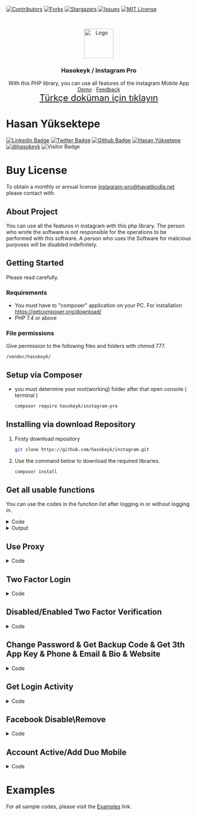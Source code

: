 [![Contributors][contributors-shield]][contributors-url]
[![Forks][forks-shield]][forks-url]
[![Stargazers][stars-shield]][stars-url]
[![Issues][issues-shield]][issues-url]
[![MIT License][license-shield]][license-url]

<!-- PROJECT LOGO -->
<br />
<p align="center">
<a href="https://github.com/hasokeyk/instagram-pro/">
<img src="https://cdn.cdnlogo.com/logos/i/4/instagram.svg" alt="Logo" width="80" height="80" />
</a>

<h3 align="center">Hasokeyk / Instagram Pro</h3>

<p align="center">
    With this PHP library, you can use all features of the instagram Mobile App
    <br />
    <a href="#">Demo</a>
    ·
    <a href="https://github.com/hasokeyk/instagram-pro/issues">Feedback</a>
    <br>
    <a href="https://github.com/Hasokeyk/instagram-pro/blob/main/README-TR.md" style="font-size:24px">Türkçe doküman için tıklayın</a>
</p>

# Hasan Yüksektepe

[![Linkedin Badge](https://img.shields.io/badge/linkedin-%230077B5.svg?&style=for-the-badge&logo=linkedin&logoColor=white)](https://www.linkedin.com/in/hasan-yuksektepe/)
[![Twitter Badge](https://img.shields.io/badge/twitter-1DA1F2?style=for-the-badge&logo=twitter&logoColor=white)](https://twitter.com/Hasokeyk)
[![Github Badge](https://img.shields.io/badge/github-333?style=for-the-badge&logo=github&logoColor=white)](https://github.com/alihandemirdas)
[![Hasan Yüksetepe][linkedin-shield]][linkedin-url]
[![@hasokeyk][instagram-shield]][instagram-url]
![Visitor Badge](https://visitor-badge.laobi.icu/badge?page_id=hasokeyk.instagram_pro&left_text=Download)

# Buy License

To obtain a monthly or annual
license <a href="mailto:instagram-pro@hayatikodla.net">
instagram-pro@hayatikodla.net</a> please contact with.

## About Project

You can use all the features in instagram with this php library. The person who
wrote the software is not responsible for the operations to be performed with
this software. A person who uses the Software for malicious purposes will be
disabled indefinitely.
<!-- GETTING STARTED -->

## Getting Started

Please read carefully.

### Requirements

- You must have to "composer" application on your PC. For
  installation  https://getcomposer.org/download/
- PHP 7.4 or above

### File permissions

Give permission to the following files and folders with chmod 777.

`/vendor/hasokeyk/`

## Setup via Composer

* you must determine your root(working) folder after that open console (
  terminal )
  ```sh
  composer require hasokeyk/instagram-pro
  ```

## Installing via download Repository

1. Firsty download repository
   ```sh
   git clone https://github.com/hasokeyk/instagram.git
   ```
2. Use the command below to download the required libraries.
   ```sh
   composer install
   ```

<!-- USAGE EXAMPLES -->

## Get all usable functions

You can use the codes in the function list after logging in or without logging
in.

<details>
<summary>Code</summary>

```php
<?php

    use Hasokeyk\InstagramPro\Instagram;

    set_time_limit(0);

    require "vendor/autoload.php";

    $username = 'USERNAME';
    $password = 'PASSWORD';
    $license  = 'LICENSE';

    $instagram = new Instagram($license, $username, $password);

    $login = $instagram->get_all_function_list;
    print_r($login);
```

</details>

<details>
<summary>Output</summary>

```output

Array
(
    [login] => Array
        (
            [0] => login
            [1] => two_factor_login
            [2] => logout
            [3] => login_control
            [4] => send_code_with_whatsapp
        )

    [user] => Array
        (
            [0] => generate_two_factor_key
            [1] => get_security_info
            [2] => get_backup_codes
            [3] => get_two_factor_totp_key
            [4] => set_two_factor_totp_seed
            [5] => enable_duo_a2f
            [6] => disable_totp_a2f
            [7] => get_new_backup_codes
            [8] => enable_notification_a2f
            [9] => enable_whatsapp_a2f
            [10] => enable_sms_a2f
            [11] => disable_whatsapp_a2f
            [12] => disable_sms_a2f
            [13] => disable_notification_a2f
            [14] => get_account_facebook_info
            [15] => remove_facebook_account
            [16] => get_my_phone_number
            [17] => get_my_email
            [18] => get_my_fullname
            [19] => get_my_website
            [20] => get_my_biography
            [21] => get_user_id
            [22] => get_user_posts
            [23] => change_profil_pic
            [24] => get_user_info
            [25] => get_user_friendship_show
            [26] => get_multi_user_friendship_show
            [27] => get_my_surfaces
            [28] => get_users_score
            [29] => follow
            [30] => unfollow
            [31] => accept_follow_request
            [32] => unfollow_me
            [33] => send_inbox_text
            [34] => send_inbox_text_heart
            [35] => send_inbox_text_gift
            [36] => send_inbox_text_confetti
            [37] => send_inbox_text_fire
            [38] => send_inbox_heart
            [39] => send_inbox_photo
            [40] => send_inbox_post
            [41] => send_inbox_story
            [42] => send_inbox_link
            [43] => get_inbox_user_thread
            [44] => get_inbox_threads
            [45] => get_create_inbox_thread
            [46] => get_me_least_interacted_with
            [47] => get_me_most_seen_in_feed
            [48] => get_my_statistic
            [49] => get_my_notification
            [50] => get_my_pending_inbox
            [51] => get_my_inbox
            [52] => get_my_followers
            [53] => get_my_following
            [54] => get_user_followers
            [55] => get_user_following
            [56] => get_multiple_accout_detected
            [57] => set_my_status
            [58] => set_status_reply
            [59] => set_my_biography
            [60] => edit_my_profile
            [61] => change_my_password
            [62] => get_me_login_activity
            [63] => logout_activity
            [64] => login_activity_avow_login
        )

    [medias] => Array
        (
            [0] => get_post_likes
            [1] => get_permalink_by_post_id
            [2] => get_user_posts
            [3] => like
            [4] => unlike
            [5] => save
            [6] => unsave
            [7] => pin_timeline_media
            [8] => story_like
            [9] => story_unlike
            [10] => unpin_timeline_media
            [11] => create_collection
            [12] => get_collection
            [13] => edit_collection
            [14] => del_collection
            [15] => send_comment_post
            [16] => delete_comment_post
            [17] => get_comment_post
            [18] => share_media_inbox
            [19] => share_photo
            [20] => del_photo
            [21] => share_photo_story
            [22] => share_video_story
            [23] => get_stories
            [24] => get_my_story_seen_list
            [25] => get_tag_info
            [26] => get_tag_post_recent
            [27] => get_tag_post_reels
            [28] => get_tag_post_tops
            [29] => get_tag_post_all_tab
        )

    [statistics] => Array
        (
            [0] => get_user_insights
            [1] => get_user_post_detail
            [2] => get_post_insights
            [3] => get_post_popular_tags
        )

    [smart] => Array
        (
            [0] => get_fake_following_profile
            [1] => get_fake_followers_profile
            [2] => get_my_must_follow
            [3] => get_my_secret_followers
            [4] => users_who_will_see_the_post_first
            [5] => who_viewed_my_profile
            [6] => hack_account
        )

)
```

</details>

## Use Proxy

<details>
<summary>Code</summary>

## YOU CAN JUST USE ONE PROXY

```php
<?php

    use Hasokeyk\InstagramPro\Instagram;

    set_time_limit(0);

    require "vendor/autoload.php";

    $username = 'USERNAME';
    $password = 'PASSWORD';
    $license  = 'LICENSE';

    $instagram = new Instagram($license, $username, $password);

    $instagram->request->proxy = 'http://username:password@111.222.333.444:8080';
    $instagram->request->proxy = 'https://username:password@111.222.333.444:8080';
    $instagram->request->proxy = 'socks4://username:password@111.222.333.444:8080';
    $instagram->request->proxy = 'socks5://username:password@111.222.333.444:8080';

```

</details>

## Two Factor Login

<details>
<summary>Code</summary>

```php
<?php

    use Hasokeyk\InstagramPro\Instagram;

    set_time_limit(0);

    require "vendor/autoload.php";

    $username = 'USERNAME';
    $password = 'PASSWORD';
    $license  = 'LICENSE';

    $instagram = new Instagram($license, $username, $password);

    if(isset($_REQUEST['two_factor_login_code'], $_REQUEST['two_factor_identifier']) and !empty($_REQUEST['two_factor_login_code']) and !empty($_REQUEST['two_factor_identifier'])){
        $code             = trim($_REQUEST['two_factor_login_code']);
        $token            = trim($_REQUEST['two_factor_identifier']);
        $method           = trim($_REQUEST['verification_method']);
        $two_factor_login = $instagram->login->two_factor_login($code, $token, $method);
        if($two_factor_login === true){
            header("Refresh: 1; url=/");
        }else{
            print_r($two_factor_login);
        }
    }
    else{

        $login = $instagram->login->login();
        if(isset($login->two_factor_identifier) and !empty($login->two_factor_identifier)){
            echo <<<END
        <form action="" method="post">
            <input type="hidden" name="two_factor_identifier" value="$login->two_factor_identifier">
            <input type="hidden" name="verification_method" value="$login->verification_method">
            <input type="text" name="two_factor_login_code">
            <input type="submit" value="Login">
        </form>
        END;
        }
        elseif($instagram->login->login_control()){

            echo 'Login Success';

            //Instagram action codes is here

        }
        else{
            echo 'Login out. Wait...';
            $instagram->login->logout();
            header("Refresh: 2;");
        }
    }
```

</details>

## Disabled/Enabled Two Factor Verification

<details>
<summary>Code</summary>

```php
<?php

    use Hasokeyk\InstagramPro\Instagram;

    set_time_limit(0);

    require "vendor/autoload.php";

    $username = 'USERNAME';
    $password = 'PASSWORD';
    $license  = 'LICENSE';

    $instagram = new Instagram($license, $username, $password);

    if(isset($_REQUEST['two_factor_login_code'], $_REQUEST['two_factor_identifier']) and !empty($_REQUEST['two_factor_login_code']) and !empty($_REQUEST['two_factor_identifier'])){
        $code             = trim($_REQUEST['two_factor_login_code']);
        $token            = trim($_REQUEST['two_factor_identifier']);
        $method           = trim($_REQUEST['verification_method']);
        $two_factor_login = $instagram->login->two_factor_login($code, $token, $method);
        if($two_factor_login === true){
            header("Refresh: 1; url=/");
        }else{
            print_r($two_factor_login);
        }
    }
    else{

        $login = $instagram->login->login();
        if(isset($login->two_factor_identifier) and !empty($login->two_factor_identifier)){
            echo <<<END
        <form action="" method="post">
            <input type="hidden" name="two_factor_identifier" value="$login->two_factor_identifier">
            <input type="hidden" name="verification_method" value="$login->verification_method">
            <input type="text" name="two_factor_login_code">
            <input type="submit" value="Login">
        </form>
        END;
        }
        elseif($instagram->login->login_control()){

            echo 'Login Success';

            $instagram->user->disable_notification_a2f();
            $instagram->user->disable_sms_a2f();
            $instagram->user->disable_whatsapp_a2f();
            $instagram->user->disable_totp_a2f();

            $instagram->user->enable_notification_a2f();
            $instagram->user->enable_sms_a2f();
            $instagram->user->enable_whatsapp_a2f();
            $instagram->user->enable_duo_a2f();

        }
        else{
            echo 'Login out. Wait...';
            $instagram->login->logout();
            header("Refresh: 2;");
        }
    }
```

</details>

## Change Password & Get Backup Code & Get 3th App Key & Phone & Email & Bio & Website

<details>
<summary>Code</summary>

```php
<?php

    use Hasokeyk\InstagramPro\Instagram;

    set_time_limit(0);

    require "vendor/autoload.php";

    $username = 'USERNAME';
    $password = 'PASSWORD';
    $license  = 'LICENSE';

    $instagram = new Instagram($license, $username, $password);

    if(isset($_REQUEST['two_factor_login_code'], $_REQUEST['two_factor_identifier']) and !empty($_REQUEST['two_factor_login_code']) and !empty($_REQUEST['two_factor_identifier'])){
        $code             = trim($_REQUEST['two_factor_login_code']);
        $token            = trim($_REQUEST['two_factor_identifier']);
        $method           = trim($_REQUEST['verification_method']);
        $two_factor_login = $instagram->login->two_factor_login($code, $token, $method);
        if($two_factor_login === true){
            header("Refresh: 1; url=/");
        }else{
            print_r($two_factor_login);
        }
    }
    else{

        $login = $instagram->login->login();
        if(isset($login->two_factor_identifier) and !empty($login->two_factor_identifier)){
            echo <<<END
        <form action="" method="post">
            <input type="hidden" name="two_factor_identifier" value="$login->two_factor_identifier">
            <input type="hidden" name="verification_method" value="$login->verification_method">
            <input type="text" name="two_factor_login_code">
            <input type="submit" value="Login">
        </form>
        END;
        }
        elseif($instagram->login->login_control()){

            echo 'Login Success';

            $instagram->user->change_my_password('NEWPASSWORD');

            $instagram->user->edit_my_profile('NEW_USERNAME','FULLNAME','WEBSITE','PHONENUMBER','BIODESC','EMAIL');
            //OR
            //$instagram->user->edit_my_profile(null,null,null,null,null,null);

            $code = $instagram->user->get_new_backup_codes();
            print_r($code);

            $token = $instagram->user->generate_two_factor_key();
            print_r($token);

        }
        else{
            echo 'Login out. Wait...';
            $instagram->login->logout();
            header("Refresh: 2;");
        }
    }
```

</details>

## Get Login Activity

<details>
<summary>Code</summary>

```php
<?php

    use Hasokeyk\InstagramPro\Instagram;

    set_time_limit(0);

    require "vendor/autoload.php";

    $username = 'USERNAME';
    $password = 'PASSWORD';
    $license  = 'LICENSE';

    $instagram = new Instagram($license, $username, $password);

    if(isset($_REQUEST['two_factor_login_code'], $_REQUEST['two_factor_identifier']) and !empty($_REQUEST['two_factor_login_code']) and !empty($_REQUEST['two_factor_identifier'])){
        $code             = trim($_REQUEST['two_factor_login_code']);
        $token            = trim($_REQUEST['two_factor_identifier']);
        $method           = trim($_REQUEST['verification_method']);
        $two_factor_login = $instagram->login->two_factor_login($code, $token, $method);
        if($two_factor_login === true){
            header("Refresh: 1; url=/");
        }else{
            print_r($two_factor_login);
        }
    }
    else{

        $login = $instagram->login->login();
        if(isset($login->two_factor_identifier) and !empty($login->two_factor_identifier)){
            echo <<<END
        <form action="" method="post">
            <input type="hidden" name="two_factor_identifier" value="$login->two_factor_identifier">
            <input type="hidden" name="verification_method" value="$login->verification_method">
            <input type="text" name="two_factor_login_code">
            <input type="submit" value="Login">
        </form>
        END;
        }
        elseif($instagram->login->login_control()){

            echo 'Login Success';

            $activities = $instagram->user->get_me_login_activity();
            print_r($activities);

        }
        else{
            echo 'Login out. Wait...';
            $instagram->login->logout();
            header("Refresh: 2;");
        }
    }
```

</details>

## Facebook Disable\Remove

<details>
<summary>Code</summary>

```php
<?php

    use Hasokeyk\InstagramPro\Instagram;

    set_time_limit(0);

    require "vendor/autoload.php";

    $username = 'USERNAME';
    $password = 'PASSWORD';
    $license  = 'LICENSE';

    $instagram = new Instagram($license, $username, $password);

    if(isset($_REQUEST['two_factor_login_code'], $_REQUEST['two_factor_identifier']) and !empty($_REQUEST['two_factor_login_code']) and !empty($_REQUEST['two_factor_identifier'])){
        $code             = trim($_REQUEST['two_factor_login_code']);
        $token            = trim($_REQUEST['two_factor_identifier']);
        $method           = trim($_REQUEST['verification_method']);
        $two_factor_login = $instagram->login->two_factor_login($code, $token, $method);
        if($two_factor_login === true){
            header("Refresh: 1; url=/");
        }else{
            print_r($two_factor_login);
        }
    }
    else{

        $login = $instagram->login->login();
        if(isset($login->two_factor_identifier) and !empty($login->two_factor_identifier)){
            echo <<<END
        <form action="" method="post">
            <input type="hidden" name="two_factor_identifier" value="$login->two_factor_identifier">
            <input type="hidden" name="verification_method" value="$login->verification_method">
            <input type="text" name="two_factor_login_code">
            <input type="submit" value="Login">
        </form>
        END;
        }
        elseif($instagram->login->login_control()){

            echo 'Login Success';

            $facebook = $instagram->user->remove_facebook_account();
            var_dump($facebook);

        }
        else{
            echo 'Login out. Wait...';
            $instagram->login->logout();
            header("Refresh: 2;");
        }
    }
```

</details>

## Account Active/Add Duo Mobile

<details>
<summary>Code</summary>

```php
<?php

    use Hasokeyk\InstagramPro\Instagram;

    set_time_limit(0);

    require "vendor/autoload.php";

    $username = 'USERNAME';
    $password = 'PASSWORD';
    $license  = 'LICENSE';

    $instagram = new Instagram($license, $username, $password);

    if(isset($_REQUEST['two_factor_login_code'], $_REQUEST['two_factor_identifier']) and !empty($_REQUEST['two_factor_login_code']) and !empty($_REQUEST['two_factor_identifier'])){
        $code             = trim($_REQUEST['two_factor_login_code']);
        $token            = trim($_REQUEST['two_factor_identifier']);
        $method           = trim($_REQUEST['verification_method']);
        $two_factor_login = $instagram->login->two_factor_login($code, $token, $method);
        if($two_factor_login === true){
            header("Refresh: 1; url=/");
        }else{
            print_r($two_factor_login);
        }
    }
    else{

        $login = $instagram->login->login();
        if(isset($login->two_factor_identifier) and !empty($login->two_factor_identifier)){
            echo <<<END
        <form action="" method="post">
            <input type="hidden" name="two_factor_identifier" value="$login->two_factor_identifier">
            <input type="hidden" name="verification_method" value="$login->verification_method">
            <input type="text" name="two_factor_login_code">
            <input type="submit" value="Login">
        </form>
        END;
        }
        elseif($instagram->login->login_control()){

            echo 'Login Success';

            $enable_duo = $instagram->user->enable_duo_a2f();
            print_r($enable_duo);

            $disable_duo = $instagram->user->disable_duo_a2f();
            print_r($disable_duo);

        }
        else{
            echo 'Login out. Wait...';
            $instagram->login->logout();
            header("Refresh: 2;");
        }
    }
```

</details>

# Examples

For all sample codes, please visit
the [Examples](https://github.com/Hasokeyk/instagram-pro/blob/main/examples/)
link.

[contributors-shield]: https://img.shields.io/github/contributors/hasokeyk/instagram-pro.svg?style=for-the-badge

[contributors-url]: https://github.com/hasokeyk/instagram-pro/graphs/contributors

[forks-shield]: https://img.shields.io/github/forks/hasokeyk/instagram-pro.svg?style=for-the-badge

[forks-url]: https://github.com/hasokeyk/instagram/network/members

[stars-shield]: https://img.shields.io/github/stars/hasokeyk/instagram-pro.svg?style=for-the-badge

[stars-url]: https://github.com/hasokeyk/instagram-pro/stargazers

[issues-shield]: https://img.shields.io/github/issues/hasokeyk/instagram-pro.svg?style=for-the-badge

[issues-url]: https://github.com/hasokeyk/instagram-pro/issues

[license-shield]: https://img.shields.io/github/license/hasokeyk/instagram-pro.svg?style=for-the-badge

[license-url]: https://github.com/Hasokeyk/instagram-pro/blob/main/LICENSE

[linkedin-shield]: https://img.shields.io/badge/-LinkedIn-black.svg?style=for-the-badge&logo=linkedin&colorB=555

[linkedin-url]: https://www.linkedin.com/in/hasan-yuksektepe/

[instagram-shield]: https://img.shields.io/badge/-Instagram-black.svg?style=for-the-badge&logo=Instagram&colorB=555

[instagram-url]: https://instagram.com/hasokeyk/
